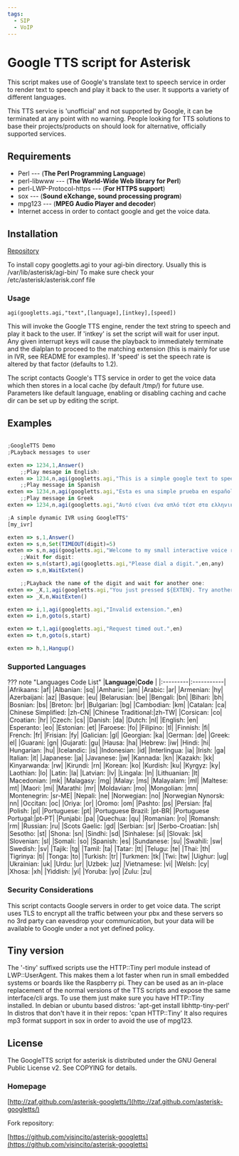 ```yaml
---
tags: 
  - SIP
  - VoIP
---
```

# Google TTS script for Asterisk

This script makes use of Google's translate text to speech service
in order to render text to speech and play it back to the user.
It supports a variety of different languages.

This TTS service is 'unofficial' and not supported by Google,
it can be terminated at any point with no warning.
People looking for TTS solutions to base their projects/products on
should look for alternative, officially supported  services.

## Requirements

- Perl --- (**The Perl Programming Language**)
- perl-libwww  --- (**The World-Wide Web library for Perl**)
- perl-LWP-Protocol-https ---  (**For HTTPS support**)
- sox ---  (**Sound eXchange, sound processing program**)
- mpg123 ---  (**MPEG Audio Player and decoder**)
- Internet access in order to contact google and get the voice data.

## Installation

[Repository](https://github.com/visincito/asterisk-googletts)

To install copy googletts.agi to your agi-bin directory.
Usually this is /var/lib/asterisk/agi-bin/
To make sure check your /etc/asterisk/asterisk.conf file

### Usage

``` title="Syntaxys In Dialplan"
agi(googletts.agi,"text",[language],[intkey],[speed]) 
```

This will invoke the Google TTS engine, render the text string to speech and play it back to the user.
If 'intkey' is set the script will wait for user input. Any given interrupt keys will
cause the playback to immediately terminate and the dialplan to proceed to the
matching extension (this is mainly for use in IVR, see README for examples).
If 'speed' is set the speech rate is altered by that factor (defaults to 1.2).

The script contacts Google's TTS service in order to get the voice data
which then stores in a local cache (by default /tmp/) for future use.
Parameters like default language, enabling or disabling caching and cache dir
can be set up by editing the script.

## Examples

``` javascript  title="sample dialplan code for your extensions.conf"

;GoogleTTS Demo
;PLayback messages to user

exten => 1234,1,Answer()
    ;;Play mesage in English:
exten => 1234,n,agi(googletts.agi,"This is a simple google text to speech test in english.",en)
    ;;Play message in Spanish
exten => 1234,n,agi(googletts.agi,"Esta es una simple prueba en español.",es)
    ;;Play message in Greek
exten => 1234,n,agi(googletts.agi,"Αυτό είναι ένα απλό τέστ στα ελληνικά.",el)

;A simple dynamic IVR using GoogleTTS"
[my_ivr]

exten => s,1,Answer()
exten => s,n,Set(TIMEOUT(digit)=5)
exten => s,n,agi(googletts.agi,"Welcome to my small interactive voice response menu.",en)
    ;;Wait for digit:
exten => s,n(start),agi(googletts.agi,"Please dial a digit.",en,any)
exten => s,n,WaitExten()

    ;;PLayback the name of the digit and wait for another one:
exten => _X,1,agi(googletts.agi,"You just pressed ${EXTEN}. Try another one please.",en,any)
exten => _X,n,WaitExten()

exten => i,1,agi(googletts.agi,"Invalid extension.",en)
exten => i,n,goto(s,start)

exten => t,1,agi(googletts.agi,"Request timed out.",en)
exten => t,n,goto(s,start)

exten => h,1,Hangup()
```

### Supported Languages

??? note "Languages Code List"
    |**Language**|**Code**  |
    |:---------|:-----------|
    |Afrikaans:          |af|
    |Albanian:           |sq|
    |Amharic:            |am|
    |Arabic:             |ar|
    |Armenian:           |hy|
    |Azerbaijani:        |az|
    |Basque:             |eu|
    |Belarusian:         |be|
    |Bengali:            |bn|
    |Bihari:             |bh|
    |Bosnian:            |bs|
    |Breton:             |br|
    |Bulgarian:          |bg|
    |Cambodian:          |km|
    |Catalan:            |ca|
    |Chinese Simplified: |zh-CN|
    |Chinese Traditional:|zh-TW|
    |Corsican:           |co|
    |Croatian:           |hr|
    |Czech:              |cs|
    |Danish:             |da|
    |Dutch:              |nl|
    |English:            |en|
    |Esperanto:          |eo|
    |Estonian:           |et|
    |Faroese:            |fo|
    |Filipino:           |tl|
    |Finnish:            |fi|
    |French:             |fr|
    |Frisian:            |fy|
    |Galician:           |gl|
    |Georgian:           |ka|
    |German:             |de|
    |Greek:              |el|
    |Guarani:            |gn|
    |Gujarati:           |gu|
    |Hausa:              |ha|
    |Hebrew:             |iw|
    |Hindi:              |hi|
    |Hungarian:          |hu|
    |Icelandic:          |is|
    |Indonesian:         |id|
    |Interlingua:        |ia|
    |Irish:              |ga|
    |Italian:            |it|
    |Japanese:           |ja|
    |Javanese:           |jw|
    |Kannada:            |kn|
    |Kazakh:             |kk|
    |Kinyarwanda:        |rw|
    |Kirundi:            |rn|
    |Korean:             |ko|
    |Kurdish:            |ku|
    |Kyrgyz:             |ky|
    |Laothian:           |lo|
    |Latin:              |la|
    |Latvian:            |lv|
    |Lingala:            |ln|
    |Lithuanian:         |lt|
    |Macedonian:         |mk|
    |Malagasy:           |mg|
    |Malay:              |ms|
    |Malayalam:          |ml|
    |Maltese:            |mt|
    |Maori:              |mi|
    |Marathi:            |mr|
    |Moldavian:          |mo|
    |Mongolian:          |mn|
    |Montenegrin:        |sr-ME|
    |Nepali:             |ne|
    |Norwegian:          |no|
    |Norwegian Nynorsk:  |nn|
    |Occitan:            |oc|
    |Oriya:              |or|
    |Oromo:              |om|
    |Pashto:             |ps|
    |Persian:            |fa|
    |Polish:             |pl|
    |Portuguese:         |pt|
    |Portuguese Brazil:  |pt-BR|
    |Portuguese Portugal:|pt-PT|
    |Punjabi:            |pa|
    |Quechua:            |qu|
    |Romanian:           |ro|
    |Romansh:            |rm|
    |Russian:            |ru|
    |Scots Gaelic:       |gd|
    |Serbian:            |sr|
    |Serbo-Croatian:     |sh|
    |Sesotho:            |st|
    |Shona:              |sn|
    |Sindhi:             |sd|
    |Sinhalese:          |si|
    |Slovak:             |sk|
    |Slovenian:          |sl|
    |Somali:             |so|
    |Spanish:            |es|
    |Sundanese:          |su|
    |Swahili:            |sw|
    |Swedish:            |sv|
    |Tajik:              |tg|
    |Tamil:              |ta|
    |Tatar:              |tt|
    |Telugu:             |te|
    |Thai:               |th|
    |Tigrinya:           |ti|
    |Tonga:              |to|
    |Turkish:            |tr|
    |Turkmen:            |tk|
    |Twi:                |tw|
    |Uighur:             |ug|
    |Ukrainian:          |uk|
    |Urdu:               |ur|
    |Uzbek:              |uz|
    |Vietnamese:         |vi|
    |Welsh:              |cy|
    |Xhosa:              |xh|
    |Yiddish:            |yi|
    |Yoruba:             |yo|
    |Zulu:               |zu|

### Security Considerations

This script contacts Google servers in order to get voice data.
The script uses TLS to encrypt all the traffic between your pbx and these servers
so no 3rd party can eavesdrop your communication, but your data will be available
to Google under a not yet defined policy.

## Tiny version

The '-tiny' suffixed scripts use the HTTP::Tiny perl module instead of LWP::UserAgent.
This makes them a lot faster when run in small embedded systems or boards like
the Raspberry pi. They can be used as an in-place replacement of the normal versions
of the TTS scripts and expose the same interface/cli args. To use them just make sure
you have HTTP::Tiny installed.
In debian or ubuntu based distros: 'apt-get install libhttp-tiny-perl'
In distros that don't have it in their repos: 'cpan HTTP::Tiny'
It also requires mp3 format support in sox in order to avoid the use of mpg123.

## License

The GoogleTTS script for asterisk is distributed under the GNU General Public
License v2. See COPYING for details.

### Homepage

[http://zaf.github.com/asterisk-googletts/](http://zaf.github.com/asterisk-googletts/)

Fork repository:

[https://github.com/visincito/asterisk-googletts](https://github.com/visincito/asterisk-googletts)
